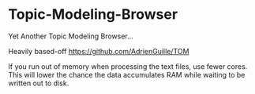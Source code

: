 # Topic-Modeling-Browser

Yet Another Topic Modeling Browser...

Heavily based-off https://github.com/AdrienGuille/TOM

If you run out of memory when processing the text files, use fewer cores. This will lower the chance the data accumulates RAM while waiting to be written out to disk.
